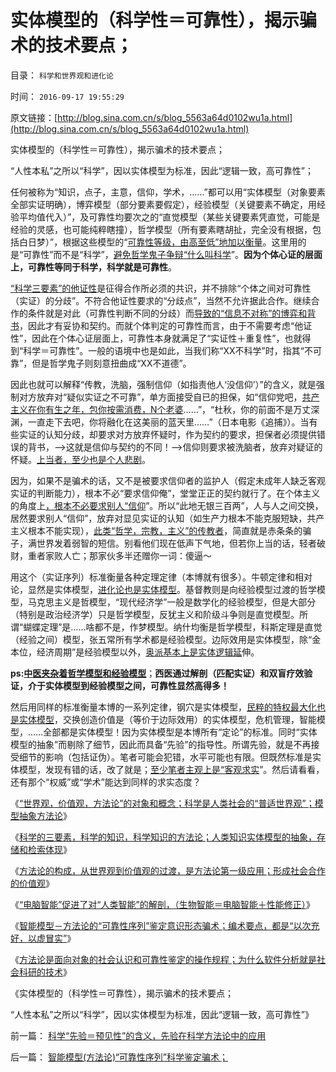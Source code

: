 # 实体模型的（科学性＝可靠性），揭示骗术的技术要点；

目录： `科学和世界观和进化论` 

时间： `2016-09-17 19:55:29` 

原文链接：[http://blog.sina.com.cn/s/blog_5563a64d0102wu1a.html](http://blog.sina.com.cn/s/blog_5563a64d0102wu1a.html)

实体模型的（科学性＝可靠性），揭示骗术的技术要点；

“人性本私”之所以“科学”，因以实体模型为标准，因此“逻辑一致，高可靠性”；

任何被称为“知识，点子，主意，信仰，学术，……”都可以用“实体模型（对象要素全部实证明确），博弈模型（部分要素要假定），经验模型（关键要素不确定，用经验平均值代入）”，及可靠性均要次之的“直觉模型（某些关键要素凭直觉，可能是经验的灵感，也可能纯粹瞎撞），哲学模型（所有要素瞎胡扯，完全没有根据，包括白日梦）”，根据这些模型的“[可靠性等级，由高至低”地加以衡量](../../../2016/9/13/智能科学中的“方法论构成”，在智能形成中的第一级应用；.md)。这里用的是“可靠性”而不是“科学”，[避免哲学鬼子争辩“什么叫科学](../../../2011/2/21/科学标准和（哲学＝伪科学）.md)”。**因为个体心证的层面上，可靠性等同于科学，科学就是可靠性**。

[“科学三要素”的他证性](../../../2009/5/26/实证采样量和实证关系，“真相”和证据.md)是征得合作所必须的共识，并不排除“个体之间对可靠性（实证）的分歧”。不符合他证性要求的“分歧点”，当然不允许据此合作。继续合作的条件就是对此（可靠性判断不同的分歧）而[导致的“信息不对称”的博弈和背书](../../../2010/1/29/老子思想是极右；“信息不对称”是左帽.md)，因此才有妥协和契约。而就个体判定的可靠性而言，由于不需要考虑“他证性”，因此在个体心证层面上，可靠性本身就满足了“实证性＋重复性”，也就得到“科学＝可靠性”。一般的语境中也是如此，当我们称“XX不科学”时，指其“不可靠”，但是哲学鬼子则刻意扭曲成“XX不道德”。

因此也就可以解释“传教，洗脑，强制信仰（如指责他人‘没信仰’）”的含义，就是强制对方放弃对“疑似实证之不可靠”，单方面接受自已的担保，如“信仰党吧，[共产主义在你有生之年，包你按需消费，N个老婆](../../../2013/6/23/共产主义的适用性，利比亚战争潜藏的深远危机.md)……”，“杜秋，你的前面不是万丈深渊，一直走下去吧，你将融化在这美丽的蓝天里……”（日本电影《追捕》）。当有些实证的认知分歧，却要求对方放弃怀疑时，作为契约的要求，担保者必须提供错误的背书，——>这就是信仰与契约的不同！——>信仰则要求被洗脑者，放弃对疑证的怀疑。[上当者，至少也是个人悲剧](../../../2013/12/14/“被洗脑，被忽悠”不是被告辩护的理由.md)。

因为，如果不是骗术的话，又不是被要求信仰者的监护人（假定未成年人缺乏客观实证的判断能力），根本不必“要求信仰俺”，堂堂正正的契约就行了。在个体主义的角度上[，根本不必要求别人“信仰](../../../2014/8/6/现代化的阿Q精神；损人不利已的功利.md)”。所以“此地无银三百两”，人与人之间交换，居然要求别人“信仰”，放弃对显见实证的认知（如生产力根本不能克服短缺，共产主义根本不能实现），[此类“哲学，宗教，主义”的传教者](../../../2016/7/26/阿西莫夫《钢穴》解读共产主义信仰，及“自由恐惧症”的英勇.md)，简直就是赤条条的骗子，满世界发着弱智的短信。别看他们现在低声下气地，但若你上当的话，轻者破财，重者家败人亡；那家伙多半还赠你一词：傻逼～

用这个（实证序列）标准衡量各种定理定律（本博就有很多）。牛顿定律和相对论，显然是实体模型，[进化论也是实体模型](../../../2009/2/15/可怕的进化论：记念人类最伟大的科学家诞生200年.md)。基督教则是向经验模型过渡的哲学模型，马克思主义是哲模型，“现代经济学”一般是数学化的经验模型，但是大部分（特别是政治经济学）只是哲学模型，反犹主义和阶级斗争则是直觉模型。所谓“蝴蝶定理”是……啥都不是，作梦模型。纳什均衡是哲学模型，科斯定理是直觉（经验之间）模型，张五常所有学术都是经验模型。边际效用是实体模型，除“金本位，经济周期”是经验模型以外，[奥派基本上是实体逻辑延](../../../2011/1/27/“发现”了奥地利学派和米塞斯及哈耶克.md)伸。

**ps:[中医夹杂着哲学模型和经验模型](../../../2010/7/12/中医是玄学；双盲统计是医疗保险的依据.md)**；**西医通过解剖（匹配实证）和双盲疗效验证，介于实体模型到经验模型之间，可靠性显然高得多！**

然后用同样的标准衡量本博的一系列定律，钢穴是实体模型，[民粹的特权最大化也是实体模型](../../../2016/9/12/大革命都是钢穴族“民粹特权最大化的冲动”；.md)，交换创造价值是（等价于边际效用）的实体模型，危机管理，智能模型，……全部都是实体模型！因为实体模型是本博所有“定论”的标准。同时“实体模型的抽象”而剔除了细节，因此而具备“先验”的指导性。所谓先验，就是不再接受细节的影响（包括证伪）。笔者可能会犯错，水平可能也有限。但既然标准是实体模型，发现有错的话，改了就是；[至少笔者主观上是“客观求实](../../../2016/6/11/基本事实认定：人类和平共处，能成其为“社会”的最基本条件；.md)”。然后请看看，还有那个“权威”或“学术”能达到同样的求实态度？

《[“世界观，价值观，方法论”的对象和概念；科学是人类社会的“普适世界观”；模型抽象方法论](../../../2016/9/11/“世界观，价值观，方法论”的对象和概念；.md)》

《[科学的三要素，科学的知识，科学知识的方法论；人类知识实体模型的抽象，存储和检索体现](../../../2016/9/12/科学，科学的知识，方法论（人类智能）的唯一实现途径.md)》

《[方法论的构成，从世界观到价值观的过渡，是方法论第一级应用；形成社会合作的价值观](../../../2016/9/13/智能科学中的“方法论构成”，在智能形成中的第一级应用；.md)》

《[“电脑智能”促进了对“人类智能”的解剖，（生物智能＝电脑智能＋性能修正）](../../../2016/9/14/“电脑智能”促进了对“人类智能”的解剖和实证认知.md)》

《[智能模型－方法论的“可靠性序列”鉴定意识形态骗术；编术要点，都是“以次充好，以虚冒实”](../../../2016/9/15/智能模型(方法论)“可靠性序列”科学鉴定骗术；.md)》

《[方法论是面向对象的社会认识和可靠性鉴定的操作规程；为什么软件分析就是社会科研的技术](../../../2016/9/16/为什么软件分析就是社会科研的技术？.md)》

《实体模型的（科学性＝可靠性），揭示骗术的技术要点；

“人性本私”之所以“科学”，因以实体模型为标准，因此“逻辑一致，高可靠性”》

前一篇： [科学“先验＝预见性”的含义，先验在科学方法论中的应用](../../../2016/9/19/科学“先验＝预见性”的含义，先验在科学方法论中的应用.md)

后一篇： [智能模型(方法论)“可靠性序列”科学鉴定骗术；](../../../2016/9/15/智能模型(方法论)“可靠性序列”科学鉴定骗术；.md)

